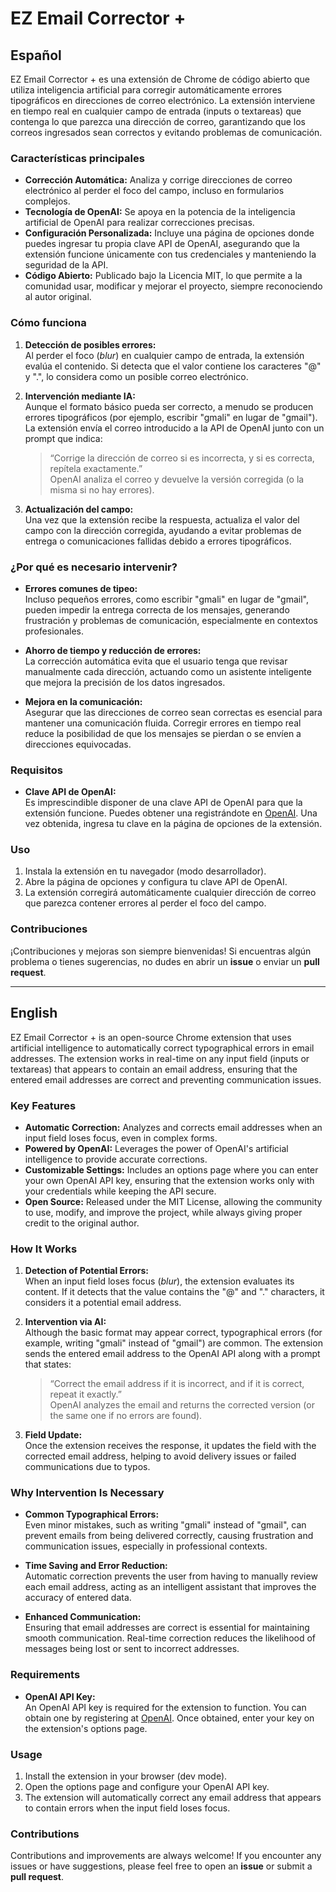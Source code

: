# EZ Email Corrector +

## Español

EZ Email Corrector + es una extensión de Chrome de código abierto que utiliza inteligencia artificial para corregir automáticamente errores tipográficos en direcciones de correo electrónico. La extensión interviene en tiempo real en cualquier campo de entrada (inputs o textareas) que contenga lo que parezca una dirección de correo, garantizando que los correos ingresados sean correctos y evitando problemas de comunicación.

### Características principales

- **Corrección Automática:** Analiza y corrige direcciones de correo electrónico al perder el foco del campo, incluso en formularios complejos.
- **Tecnología de OpenAI:** Se apoya en la potencia de la inteligencia artificial de OpenAI para realizar correcciones precisas.
- **Configuración Personalizada:** Incluye una página de opciones donde puedes ingresar tu propia clave API de OpenAI, asegurando que la extensión funcione únicamente con tus credenciales y manteniendo la seguridad de la API.
- **Código Abierto:** Publicado bajo la Licencia MIT, lo que permite a la comunidad usar, modificar y mejorar el proyecto, siempre reconociendo al autor original.

### Cómo funciona

1. **Detección de posibles errores:**  
   Al perder el foco (*blur*) en cualquier campo de entrada, la extensión evalúa el contenido. Si detecta que el valor contiene los caracteres "@" y ".", lo considera como un posible correo electrónico.

2. **Intervención mediante IA:**  
   Aunque el formato básico pueda ser correcto, a menudo se producen errores tipográficos (por ejemplo, escribir "gmali" en lugar de "gmail"). La extensión envía el correo introducido a la API de OpenAI junto con un prompt que indica:  
   > “Corrige la dirección de correo si es incorrecta, y si es correcta, repítela exactamente.”  
   OpenAI analiza el correo y devuelve la versión corregida (o la misma si no hay errores).

3. **Actualización del campo:**  
   Una vez que la extensión recibe la respuesta, actualiza el valor del campo con la dirección corregida, ayudando a evitar problemas de entrega o comunicaciones fallidas debido a errores tipográficos.

### ¿Por qué es necesario intervenir?

- **Errores comunes de tipeo:**  
  Incluso pequeños errores, como escribir "gmali" en lugar de "gmail", pueden impedir la entrega correcta de los mensajes, generando frustración y problemas de comunicación, especialmente en contextos profesionales.

- **Ahorro de tiempo y reducción de errores:**  
  La corrección automática evita que el usuario tenga que revisar manualmente cada dirección, actuando como un asistente inteligente que mejora la precisión de los datos ingresados.

- **Mejora en la comunicación:**  
  Asegurar que las direcciones de correo sean correctas es esencial para mantener una comunicación fluida. Corregir errores en tiempo real reduce la posibilidad de que los mensajes se pierdan o se envíen a direcciones equivocadas.

### Requisitos

- **Clave API de OpenAI:**  
  Es imprescindible disponer de una clave API de OpenAI para que la extensión funcione. Puedes obtener una registrándote en [OpenAI](https://openai.com/). Una vez obtenida, ingresa tu clave en la página de opciones de la extensión.

### Uso

1. Instala la extensión en tu navegador (modo desarrollador).
2. Abre la página de opciones y configura tu clave API de OpenAI.
3. La extensión corregirá automáticamente cualquier dirección de correo que parezca contener errores al perder el foco del campo.

### Contribuciones

¡Contribuciones y mejoras son siempre bienvenidas! Si encuentras algún problema o tienes sugerencias, no dudes en abrir un **issue** o enviar un **pull request**.

---

## English

EZ Email Corrector + is an open-source Chrome extension that uses artificial intelligence to automatically correct typographical errors in email addresses. The extension works in real-time on any input field (inputs or textareas) that appears to contain an email address, ensuring that the entered email addresses are correct and preventing communication issues.

### Key Features

- **Automatic Correction:** Analyzes and corrects email addresses when an input field loses focus, even in complex forms.
- **Powered by OpenAI:** Leverages the power of OpenAI's artificial intelligence to provide accurate corrections.
- **Customizable Settings:** Includes an options page where you can enter your own OpenAI API key, ensuring that the extension works only with your credentials while keeping the API secure.
- **Open Source:** Released under the MIT License, allowing the community to use, modify, and improve the project, while always giving proper credit to the original author.

### How It Works

1. **Detection of Potential Errors:**  
   When an input field loses focus (*blur*), the extension evaluates its content. If it detects that the value contains the "@" and "." characters, it considers it a potential email address.

2. **Intervention via AI:**  
   Although the basic format may appear correct, typographical errors (for example, writing "gmali" instead of "gmail") are common. The extension sends the entered email address to the OpenAI API along with a prompt that states:  
   > “Correct the email address if it is incorrect, and if it is correct, repeat it exactly.”  
   OpenAI analyzes the email and returns the corrected version (or the same one if no errors are found).

3. **Field Update:**  
   Once the extension receives the response, it updates the field with the corrected email address, helping to avoid delivery issues or failed communications due to typos.

### Why Intervention Is Necessary

- **Common Typographical Errors:**  
  Even minor mistakes, such as writing "gmali" instead of "gmail", can prevent emails from being delivered correctly, causing frustration and communication issues, especially in professional contexts.

- **Time Saving and Error Reduction:**  
  Automatic correction prevents the user from having to manually review each email address, acting as an intelligent assistant that improves the accuracy of entered data.

- **Enhanced Communication:**  
  Ensuring that email addresses are correct is essential for maintaining smooth communication. Real-time correction reduces the likelihood of messages being lost or sent to incorrect addresses.

### Requirements

- **OpenAI API Key:**  
  An OpenAI API key is required for the extension to function. You can obtain one by registering at [OpenAI](https://openai.com/). Once obtained, enter your key on the extension's options page.

### Usage

1. Install the extension in your browser (dev mode).
2. Open the options page and configure your OpenAI API key.
3. The extension will automatically correct any email address that appears to contain errors when the input field loses focus.

### Contributions

Contributions and improvements are always welcome! If you encounter any issues or have suggestions, please feel free to open an **issue** or submit a **pull request**.
